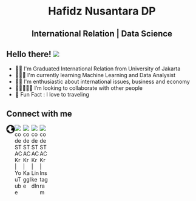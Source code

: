 # <p align="center"> Hafidz Nusantara DP
## <p align="center"> International Relation | Data Science
## Hello there! <img src="https://raw.githubusercontent.com/MartinHeinz/MartinHeinz/master/wave.gif" width="30px">
- 👨‍🎓 I'm Graduated International Relation from University of Jakarta
- 👨🏼‍💻 I'm currently learning Machine Learning and Data Analysist
- 🤹🏼 I'm enthusiastic about international issues, business and economy
- 🧑🏻‍🤝‍🧑🏻 I’m looking to collaborate with other people
- 📡 Fun Fact : I love to traveling

## Connect with me
[<img align="left" alt="codeSTACKr.com" width="22px" src="https://raw.githubusercontent.com/iconic/open-iconic/master/svg/globe.svg" />][website]
[<img align="left" alt="codeSTACKr | YouTube" width="22px" src="https://cdn.jsdelivr.net/npm/simple-icons@v3/icons/youtube.svg" />][youtube]
[<img align="left" alt="codeSTACKr | Kaggle" width="22px" src="https://cdn.jsdelivr.net/npm/simple-icons@3.13.0/icons/kaggle.svg" />][Kaggle]
[<img align="left" alt="codeSTACKr | LinkedIn" width="22px" src="https://cdn.jsdelivr.net/npm/simple-icons@v3/icons/linkedin.svg" />][linkedin]
[<img align="left" alt="codeSTACKr | Instagram" width="22px" src="https://cdn.jsdelivr.net/npm/simple-icons@v3/icons/instagram.svg" />][instagram]


[website]: https://hafidzndp.co
[youtube]: https://youtube.com/hafidzndp
[instagram]: https://instagram.com/hafidzndp
[linkedin]: https://linkedin.com/in/hafidzndp
[Kaggle]:https://www.kaggle.com/hafidzjnp
